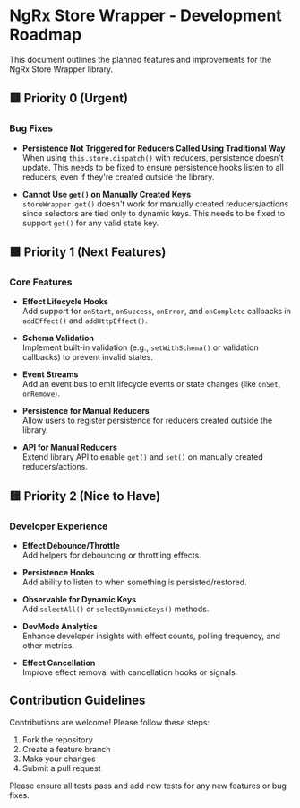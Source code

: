 # NgRx Store Wrapper - Development Roadmap

This document outlines the planned features and improvements for the NgRx Store Wrapper library.

## 🟥 Priority 0 (Urgent)

### Bug Fixes
- **Persistence Not Triggered for Reducers Called Using Traditional Way**  
  When using `this.store.dispatch()` with reducers, persistence doesn't update. This needs to be fixed to ensure persistence hooks listen to all reducers, even if they're created outside the library.

- **Cannot Use `get()` on Manually Created Keys**  
  `storeWrapper.get()` doesn't work for manually created reducers/actions since selectors are tied only to dynamic keys. This needs to be fixed to support `get()` for any valid state key.

## 🟧 Priority 1 (Next Features)

### Core Features
- **Effect Lifecycle Hooks**  
  Add support for `onStart`, `onSuccess`, `onError`, and `onComplete` callbacks in `addEffect()` and `addHttpEffect()`.

- **Schema Validation**  
  Implement built-in validation (e.g., `setWithSchema()` or validation callbacks) to prevent invalid states.

- **Event Streams**  
  Add an event bus to emit lifecycle events or state changes (like `onSet`, `onRemove`).

- **Persistence for Manual Reducers**  
  Allow users to register persistence for reducers created outside the library.

- **API for Manual Reducers**  
  Extend library API to enable `get()` and `set()` on manually created reducers/actions.

## 🟨 Priority 2 (Nice to Have)

### Developer Experience
- **Effect Debounce/Throttle**  
  Add helpers for debouncing or throttling effects.

- **Persistence Hooks**  
  Add ability to listen to when something is persisted/restored.

- **Observable for Dynamic Keys**  
  Add `selectAll()` or `selectDynamicKeys()` methods.

- **DevMode Analytics**  
  Enhance developer insights with effect counts, polling frequency, and other metrics.

- **Effect Cancellation**  
  Improve effect removal with cancellation hooks or signals.

## Contribution Guidelines

Contributions are welcome! Please follow these steps:
1. Fork the repository
2. Create a feature branch
3. Make your changes
4. Submit a pull request

Please ensure all tests pass and add new tests for any new features or bug fixes.
